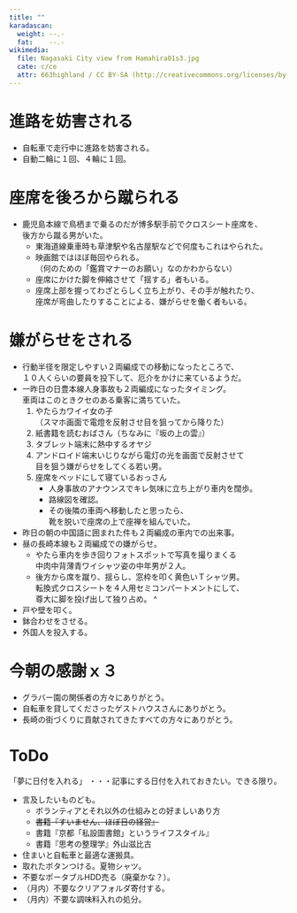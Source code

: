 ```yaml
---
title: ""
karadascan:
  weight: --.-
  fat:    --.-
wikimedia:
  file: Nagasaki City view from Hamahira01s3.jpg
  cate: c/ce
  attr: 663highland / CC BY-SA (http://creativecommons.org/licenses/by-sa/3.0/)
---
```


# 進路を妨害される

* 自転車で走行中に進路を妨害される。
* 自動二輪に１回、４輪に１回。


# 座席を後ろから蹴られる

* 鹿児島本線で鳥栖まで乗るのだが博多駅手前でクロスシート座席を、  
  後方から蹴る男がいた。
  * 東海道線乗車時も草津駅や名古屋駅などで何度もこれはやられた。
  * 映画館ではほぼ毎回やられる。  
    （何のための「鑑賞マナーのお願い」なのかわからない）
  * 座席にかけた脚を伸縮させて「揺する」者もいる。
  * 座席上部を握ってわざとらしく立ち上がり、その手が触れたり、  
    座席が弯曲したりすることによる、嫌がらせを働く者もいる。

<!--
* 脅ししか取り柄のない人は最終的にこういう職業にたどり着く。  
  カネを取って、人に迷惑をかけ、脅す職業。
* 外面は健全そうに見える組織でも、  
  陰でこういう連中を使っていたりするんじゃないか。バレないように。
* というか、こういう連中を「使う」のが仕事の会社が、  
  あるんじゃないかと思う。
-->

# 嫌がらせをされる

* 行動半径を限定しやすい２両編成での移動になったところで、  
  １０人くらいの要員を投下して、厄介をかけに来ているようだ。
* 一昨日の日豊本線人身事故も２両編成になったタイミング。  
  車両はこのときクセのある乗客に満ちていた。
    1. やたらカワイイ女の子  
	   （スマホ画面で電燈を反射させ目を狙ってから降りた）
	1. 紙書籍を読むおばさん（ちなみに『坂の上の雲』）
    1. タブレット端末に熱中するオヤジ
	1. アンドロイド端末いじりながら電灯の光を画面で反射させて  
 	   目を狙う嫌がらせをしてくる若い男。
    1. 座席をベッドにして寝ているおっさん  
	   * 人身事故のアナウンスでキレ気味に立ち上がり車内を闊歩。
	   * 路線図を確認。
	   * その後隣の車両へ移動したと思ったら、  
	     靴を脱いで座席の上で座禅を組んでいた。
* 昨日の朝の中国語に囲まれた件も２両編成の車内での出来事。
* 昼の長崎本線も２両編成での嫌がらせ。
  * やたら車内を歩き回りフォトスポットで写真を撮りまくる  
    中肉中背薄青ワイシャツ姿の中年男が２人。
  * 後方から席を蹴り、揺らし、窓枠を叩く黄色いＴシャツ男。  
    転換式クロスシートを４人用セミコンパートメントにして、  
	尊大に脚を投げ出して独り占め。
^
* 戸や壁を叩く。
* 鉢合わせをさせる。
* 外国人を投入する。


# 今朝の感謝ｘ３

* グラバー園の関係者の方々にありがとう。
* 自転車を貸してくださったゲストハウスさんにありがとう。
* 長崎の街づくりに貢献されてきたすべての方々にありがとう。


# ToDo

「夢に日付を入れる」
・・・記事にする日付を入れておきたい。できる限り。


* 言及したいものども。
  * ボランティアとそれ以外の仕組みとの好ましいあり方
  * ~~書籍『すいません、ほぼ日の経営』~~
  * 書籍『京都「私設圖書館」というライフスタイル』
  * 書籍『思考の整理学』外山滋比古
* 住まいと自転車と最適な運搬具。
* 取れたボタンつける。夏物シャツ。
* 不要なポータブルHDD売る（廃棄かな？）。
* （月内）不要なクリアフォルダ寄付する。
* （月内）不要な調味料入れの処分。


